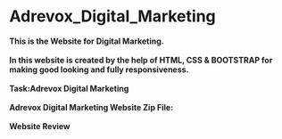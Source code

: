 # Adrevox_Digital_Marketing
 <b> This is the Website for Digital Marketing.</b> <br><br>
 <b> In this website is created by the help of HTML, CSS & BOOTSTRAP  for making good looking and fully responsiveness.</b><br><br>
 <b> Task:Adrevox Digital Marketing </b> <br><br>
 <b> Adrevox Digital Marketing Website Zip File: </b> <br>
 <br>
 <b> Website Review </b><br>
 
